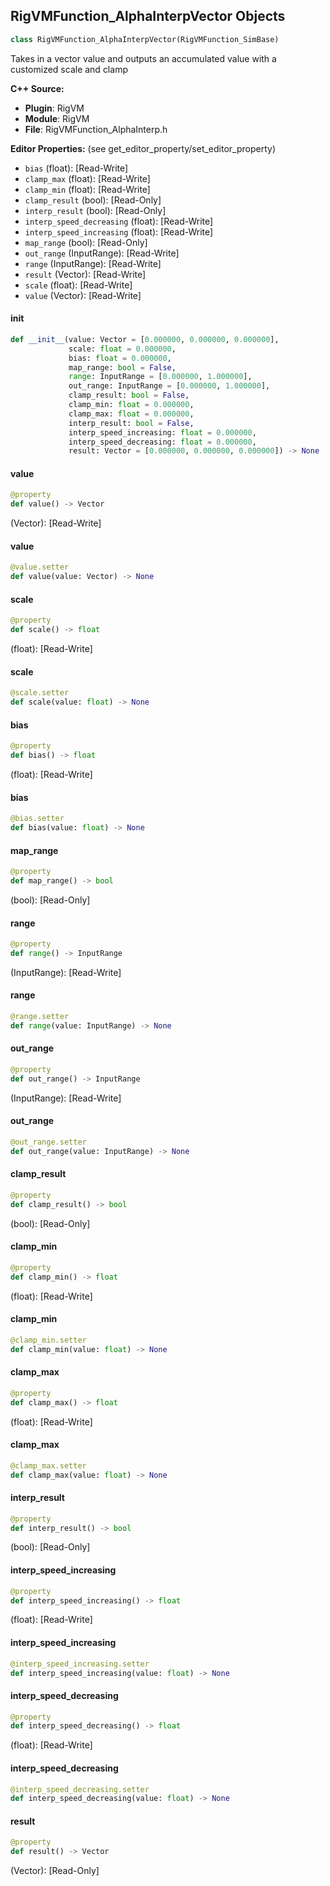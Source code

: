 ## RigVMFunction_AlphaInterpVector Objects

```python
class RigVMFunction_AlphaInterpVector(RigVMFunction_SimBase)
```

Takes in a vector value and outputs an accumulated value with a customized scale and clamp

**C++ Source:**

- **Plugin**: RigVM
- **Module**: RigVM
- **File**: RigVMFunction_AlphaInterp.h

**Editor Properties:** (see get_editor_property/set_editor_property)

- ``bias`` (float):  [Read-Write]
- ``clamp_max`` (float):  [Read-Write]
- ``clamp_min`` (float):  [Read-Write]
- ``clamp_result`` (bool):  [Read-Only]
- ``interp_result`` (bool):  [Read-Only]
- ``interp_speed_decreasing`` (float):  [Read-Write]
- ``interp_speed_increasing`` (float):  [Read-Write]
- ``map_range`` (bool):  [Read-Only]
- ``out_range`` (InputRange):  [Read-Write]
- ``range`` (InputRange):  [Read-Write]
- ``result`` (Vector):  [Read-Write]
- ``scale`` (float):  [Read-Write]
- ``value`` (Vector):  [Read-Write]

<a id="unreal.RigVMFunction_AlphaInterpVector.__init__"></a>

#### __init__

```python
def __init__(value: Vector = [0.000000, 0.000000, 0.000000],
             scale: float = 0.000000,
             bias: float = 0.000000,
             map_range: bool = False,
             range: InputRange = [0.000000, 1.000000],
             out_range: InputRange = [0.000000, 1.000000],
             clamp_result: bool = False,
             clamp_min: float = 0.000000,
             clamp_max: float = 0.000000,
             interp_result: bool = False,
             interp_speed_increasing: float = 0.000000,
             interp_speed_decreasing: float = 0.000000,
             result: Vector = [0.000000, 0.000000, 0.000000]) -> None
```

<a id="unreal.RigVMFunction_AlphaInterpVector.value"></a>

#### value

```python
@property
def value() -> Vector
```

(Vector):  [Read-Write]

<a id="unreal.RigVMFunction_AlphaInterpVector.value"></a>

#### value

```python
@value.setter
def value(value: Vector) -> None
```

<a id="unreal.RigVMFunction_AlphaInterpVector.scale"></a>

#### scale

```python
@property
def scale() -> float
```

(float):  [Read-Write]

<a id="unreal.RigVMFunction_AlphaInterpVector.scale"></a>

#### scale

```python
@scale.setter
def scale(value: float) -> None
```

<a id="unreal.RigVMFunction_AlphaInterpVector.bias"></a>

#### bias

```python
@property
def bias() -> float
```

(float):  [Read-Write]

<a id="unreal.RigVMFunction_AlphaInterpVector.bias"></a>

#### bias

```python
@bias.setter
def bias(value: float) -> None
```

<a id="unreal.RigVMFunction_AlphaInterpVector.map_range"></a>

#### map_range

```python
@property
def map_range() -> bool
```

(bool):  [Read-Only]

<a id="unreal.RigVMFunction_AlphaInterpVector.range"></a>

#### range

```python
@property
def range() -> InputRange
```

(InputRange):  [Read-Write]

<a id="unreal.RigVMFunction_AlphaInterpVector.range"></a>

#### range

```python
@range.setter
def range(value: InputRange) -> None
```

<a id="unreal.RigVMFunction_AlphaInterpVector.out_range"></a>

#### out_range

```python
@property
def out_range() -> InputRange
```

(InputRange):  [Read-Write]

<a id="unreal.RigVMFunction_AlphaInterpVector.out_range"></a>

#### out_range

```python
@out_range.setter
def out_range(value: InputRange) -> None
```

<a id="unreal.RigVMFunction_AlphaInterpVector.clamp_result"></a>

#### clamp_result

```python
@property
def clamp_result() -> bool
```

(bool):  [Read-Only]

<a id="unreal.RigVMFunction_AlphaInterpVector.clamp_min"></a>

#### clamp_min

```python
@property
def clamp_min() -> float
```

(float):  [Read-Write]

<a id="unreal.RigVMFunction_AlphaInterpVector.clamp_min"></a>

#### clamp_min

```python
@clamp_min.setter
def clamp_min(value: float) -> None
```

<a id="unreal.RigVMFunction_AlphaInterpVector.clamp_max"></a>

#### clamp_max

```python
@property
def clamp_max() -> float
```

(float):  [Read-Write]

<a id="unreal.RigVMFunction_AlphaInterpVector.clamp_max"></a>

#### clamp_max

```python
@clamp_max.setter
def clamp_max(value: float) -> None
```

<a id="unreal.RigVMFunction_AlphaInterpVector.interp_result"></a>

#### interp_result

```python
@property
def interp_result() -> bool
```

(bool):  [Read-Only]

<a id="unreal.RigVMFunction_AlphaInterpVector.interp_speed_increasing"></a>

#### interp_speed_increasing

```python
@property
def interp_speed_increasing() -> float
```

(float):  [Read-Write]

<a id="unreal.RigVMFunction_AlphaInterpVector.interp_speed_increasing"></a>

#### interp_speed_increasing

```python
@interp_speed_increasing.setter
def interp_speed_increasing(value: float) -> None
```

<a id="unreal.RigVMFunction_AlphaInterpVector.interp_speed_decreasing"></a>

#### interp_speed_decreasing

```python
@property
def interp_speed_decreasing() -> float
```

(float):  [Read-Write]

<a id="unreal.RigVMFunction_AlphaInterpVector.interp_speed_decreasing"></a>

#### interp_speed_decreasing

```python
@interp_speed_decreasing.setter
def interp_speed_decreasing(value: float) -> None
```

<a id="unreal.RigVMFunction_AlphaInterpVector.result"></a>

#### result

```python
@property
def result() -> Vector
```

(Vector):  [Read-Only]

<a id="unreal.RigUnit_AlphaInterpVector"></a>